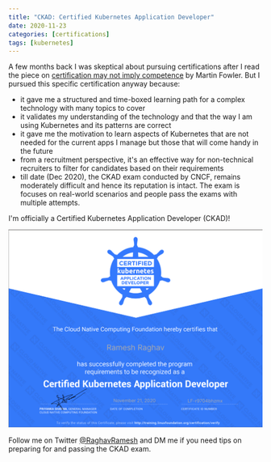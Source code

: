 ```yaml
---
title: "CKAD: Certified Kubernetes Application Developer"
date: 2020-11-23
categories: [certifications]
tags: [kubernetes]
---
```


A few months back I was skeptical about pursuing certifications after I read the piece on [certification may not imply competence](https://martinfowler.com/bliki/CertificationCompetenceCorrelation.html) by Martin Fowler. But I pursued this specific certification anyway because:
- it gave me a structured and time-boxed learning path for a complex technology with many topics to cover
- it validates my understanding of the technology and that the way I am using Kubernetes and its patterns are correct
- it gave me the motivation to learn aspects of Kubernetes that are not needed for the current apps I manage but those that will come handy in the future
- from a recruitment perspective, it's an effective way for non-technical recruiters to filter for candidates based on their requirements
- till date (Dec 2020), the CKAD exam conducted by CNCF, remains moderately difficult and hence its reputation is intact. The exam is focuses on real-world scenarios and people pass the exams with multiple attempts.

I'm officially a Certified Kubernetes Application Developer (CKAD)!

![CKAD Certificate](/assets/img/posts/ckad/certificate.png)

Follow me on Twitter [@RaghavRamesh](https://twitter.com/RaghavRamesh94) and DM me if you need tips on preparing for and passing the CKAD exam.
